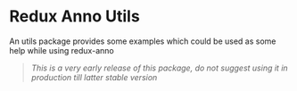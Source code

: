 # Redux Anno Utils

An utils package provides some examples which could be used as some help while using redux-anno

> *This is a very early release of this package, do not suggest using it in production till latter stable version*
